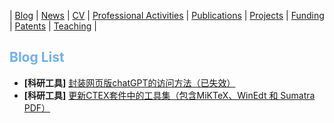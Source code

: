 | [Blog](/homepage/blog/blog.html) | [News](/homepage/) | [CV](/homepage/CV.html) | [Professional Activities](/homepage/activities.html) | [Publications](/homepage/publications.html) | [Projects](/homepage/projects.html) | [Funding](/homepage/funding.html) | [Patents](/homepage/patents.html) | [Teaching](/homepage/teaching.html) |   

## <font color=#6EB1EC>Blog List</font>
- **[科研工具]** [封装网页版chatGPT的访问方法（已失效）](/homepage/blog/封装网页版chatGPT的访问方法-2023.html)
- **[科研工具]** [更新CTEX套件中的工具集（包含MiKTeX、WinEdt 和 Sumatra PDF）](/homepage/blog/更新CTEX套件中的工具集.html)




